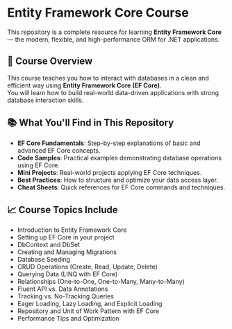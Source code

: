 # Entity Framework Core Course 

This repository is a complete resource for learning **Entity Framework Core** — the modern, flexible, and high-performance ORM for .NET applications.

## 📖 Course Overview
This course teaches you how to interact with databases in a clean and efficient way using **Entity Framework Core (EF Core)**.  
You will learn how to build real-world data-driven applications with strong database interaction skills.

## 📚 What You'll Find in This Repository
- **EF Core Fundamentals**: Step-by-step explanations of basic and advanced EF Core concepts.
- **Code Samples**: Practical examples demonstrating database operations using EF Core.
- **Mini Projects**: Real-world projects applying EF Core techniques.
- **Best Practices**: How to structure and optimize your data access layer.
- **Cheat Sheets**: Quick references for EF Core commands and techniques.


## 📈 Course Topics Include
- Introduction to Entity Framework Core
- Setting up EF Core in your project
- DbContext and DbSet
- Creating and Managing Migrations
- Database Seeding
- CRUD Operations (Create, Read, Update, Delete)
- Querying Data (LINQ with EF Core)
- Relationships (One-to-One, One-to-Many, Many-to-Many)
- Fluent API vs. Data Annotations
- Tracking vs. No-Tracking Queries
- Eager Loading, Lazy Loading, and Explicit Loading
- Repository and Unit of Work Pattern with EF Core
- Performance Tips and Optimization



